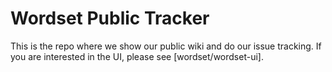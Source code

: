 
# Wordset Public Tracker

This is the repo where we show our public wiki and do our issue tracking. If you are interested in the UI, please see [wordset/wordset-ui].


